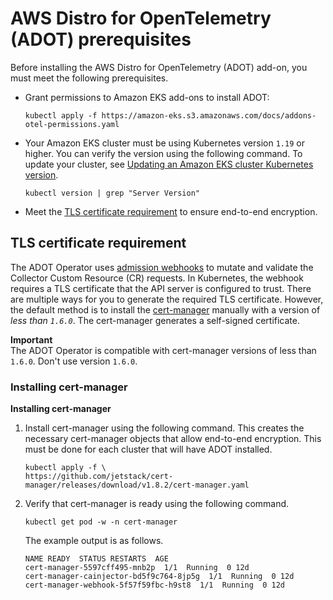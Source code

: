 # AWS Distro for OpenTelemetry \(ADOT\) prerequisites<a name="adot-reqts"></a>

Before installing the AWS Distro for OpenTelemetry \(ADOT\) add\-on, you must meet the following prerequisites\.
+ Grant permissions to Amazon EKS add\-ons to install ADOT:

  ```
  kubectl apply -f https://amazon-eks.s3.amazonaws.com/docs/addons-otel-permissions.yaml
  ```
+ Your Amazon EKS cluster must be using Kubernetes version `1.19` or higher\. You can verify the version using the following command\. To update your cluster, see [Updating an Amazon EKS cluster Kubernetes version](update-cluster.md)\.

  ```
  kubectl version | grep "Server Version"
  ```
+ Meet the [TLS certificate requirement](#adot-reqtcr) to ensure end\-to\-end encryption\.

## TLS certificate requirement<a name="adot-reqtcr"></a>

The ADOT Operator uses [admission webhooks](https://kubernetes.io/docs/reference/access-authn-authz/webhook/) to mutate and validate the Collector Custom Resource \(CR\) requests\. In Kubernetes, the webhook requires a TLS certificate that the API server is configured to trust\. There are multiple ways for you to generate the required TLS certificate\. However, the default method is to install the [cert\-manager](https://cert-manager.io/docs/) manually with a version of *less than `1.6.0`*\. The cert\-manager generates a self\-signed certificate\.

**Important**  
The ADOT Operator is compatible with cert\-manager versions of less than `1.6.0`\. Don't use version `1.6.0`\.

### Installing cert\-manager<a name="adot-reqtcrsteps"></a>

**Installing cert\-manager**

1. Install cert\-manager using the following command\. This creates the necessary cert\-manager objects that allow end\-to\-end encryption\. This must be done for each cluster that will have ADOT installed\.

   ```
   kubectl apply -f \ 
   https://github.com/jetstack/cert-manager/releases/download/v1.8.2/cert-manager.yaml
   ```

1. Verify that cert\-manager is ready using the following command\.

   ```
   kubectl get pod -w -n cert-manager
   ```

   The example output is as follows\.

   ```
   NAME READY  STATUS RESTARTS  AGE
   cert-manager-5597cff495-mnb2p  1/1  Running  0 12d
   cert-manager-cainjector-bd5f9c764-8jp5g  1/1  Running  0 12d
   cert-manager-webhook-5f57f59fbc-h9st8  1/1  Running  0 12d
   ```
